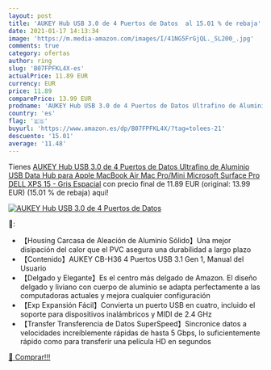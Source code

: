 ```yaml
---
layout: post
title: 'AUKEY Hub USB 3.0 de 4 Puertos de Datos  al 15.01 % de rebaja'
date: 2021-01-17 14:13:34
image: 'https://m.media-amazon.com/images/I/41NG5FrGjQL._SL200_.jpg'
comments: true
category: ofertas
author: ring
slug: 'B07FPFKL4X-es'
actualPrice: 11.89 EUR
currency: EUR
price: 11.89
comparePrice: 13.99 EUR
prodname: 'AUKEY Hub USB 3.0 de 4 Puertos de Datos Ultrafino de Aluminio USB Data Hub para Apple MacBook Air  Mac Pro/Mini  Microsoft Surface Pro  DELL XPS 15 - Gris Espacial'
country: 'es'
flag: '🇪🇸'
buyurl: 'https://www.amazon.es/dp/B07FPFKL4X/?tag=tolees-21'
descuento: '15.01'
average: '11.48'
---
```


Tienes [AUKEY Hub USB 3.0 de 4 Puertos de Datos Ultrafino de Aluminio USB Data Hub para Apple MacBook Air  Mac Pro/Mini  Microsoft Surface Pro  DELL XPS 15 - Gris Espacial](https://www.amazon.es/dp/B07FPFKL4X/?tag=tolees-21) con precio final de  11.89 EUR (original: 13.99 EUR) (15.01 %  de rebaja) aqui!

[![AUKEY Hub USB 3.0 de 4 Puertos de Datos ](https://m.media-amazon.com/images/I/41NG5FrGjQL._SL200_.jpg)](https://www.amazon.es/dp/B07FPFKL4X/?tag=tolees-21)

🔎:

- 【Housing Carcasa de Aleación de Aluminio Sólido】Una mejor disipación del calor que el PVC asegura una durabilidad a largo plazo
- 【Contenido】AUKEY CB-H36 4 Puertos USB 3.1 Gen 1, Manual del Usuario
- 【Delgado y Elegante】Es el centro más delgado de Amazon. El diseño delgado y liviano con cuerpo de aluminio se adapta perfectamente a las computadoras actuales y mejora cualquier configuración
- 【Exp Expansión Fácil】Convierta un puerto USB en cuatro, incluido el soporte para dispositivos inalámbricos y MIDI de 2.4 GHz
- 【Transfer Transferencia de Datos SuperSpeed】Sincronice datos a velocidades increíblemente rápidas de hasta 5 Gbps, lo suficientemente rápido como para transferir una película HD en segundos

[🛒 Comprar!!!](https://www.amazon.es/dp/B07FPFKL4X/?tag=tolees-21)
